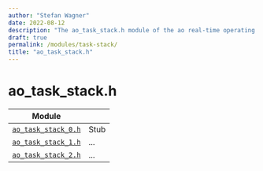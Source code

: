 ```yaml
---
author: "Stefan Wagner"
date: 2022-08-12
description: "The ao_task_stack.h module of the ao real-time operating system."
draft: true
permalink: /modules/task-stack/
title: "ao_task_stack.h"
---
```


# ao_task_stack.h

| Module | |
|--------|-|
| [`ao_task_stack_0.h`](task-stack-0.md) | Stub |
| [`ao_task_stack_1.h`](task-stack-1.md) | ... |
| [`ao_task_stack_2.h`](task-stack-2.md) | ... |
